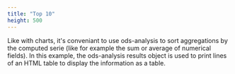 ```yaml
---
title: "Top 10"
height: 500
---
```


Like with charts, it's conveniant to use ods-analysis to sort aggregations by the computed serie (like for example the sum or average of numerical fields). In this example, the ods-analysis results object is used to print lines of an HTML table to display the information as a table.
